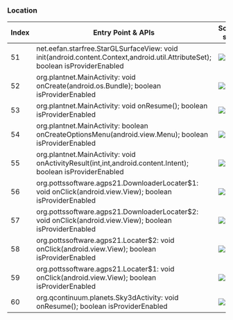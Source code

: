 ### Location
| Index | Entry Point & APIs | Screen shot | Resource id | Label |
| ------------- | ------------- | ------------- |-------------|-------------|
| 51 | net.eefan.starfree.StarGLSurfaceView: void init(android.content.Context,android.util.AttributeSet); boolean isProviderEnabled | ![](C:\Users\hfu\Documents\COSMOS\output\py\Play_win8\Education\net.eefan.starfree\net.eefan.starfree.MainActivity.png) | {'2131165227': <sensitive_component.SensitiveComponent.SensitiveView object at 0x091D4350>} | |
| 52 | org.plantnet.MainActivity: void onCreate(android.os.Bundle); boolean isProviderEnabled | ![](C:\Users\hfu\Documents\COSMOS\output\py\Play_win8\Education\org.plantnet\org.plantnet.MainActivity.png) |  | |
| 53 | org.plantnet.MainActivity: void onResume(); boolean isProviderEnabled | ![](C:\Users\hfu\Documents\COSMOS\output\py\Play_win8\Education\org.plantnet\org.plantnet.MainActivity.png) |  | |
| 54 | org.plantnet.MainActivity: boolean onCreateOptionsMenu(android.view.Menu); boolean isProviderEnabled | ![](C:\Users\hfu\Documents\COSMOS\output\py\Play_win8\Education\org.plantnet\org.plantnet.MainActivity.png) |  | |
| 55 | org.plantnet.MainActivity: void onActivityResult(int,int,android.content.Intent); boolean isProviderEnabled | ![](C:\Users\hfu\Documents\COSMOS\output\py\Play_win8\Education\org.plantnet\org.plantnet.MainActivity.png) |  | |
| 56 | org.pottssoftware.agps21.DownloaderLocater$1: void onClick(android.view.View); boolean isProviderEnabled | ![](C:\Users\hfu\Documents\COSMOS\output\py\Play_win8\Education\org.pottssoftware.agps21\org.pottssoftware.agps21.DownloaderLocater.png) | {'2131165188': <sensitive_component.SensitiveComponent.SensitiveView object at 0x09519170>} | |
| 57 | org.pottssoftware.agps21.DownloaderLocater$2: void onClick(android.view.View); boolean isProviderEnabled | ![](C:\Users\hfu\Documents\COSMOS\output\py\Play_win8\Education\org.pottssoftware.agps21\org.pottssoftware.agps21.DownloaderLocater.png) | {'2131165189': <sensitive_component.SensitiveComponent.SensitiveView object at 0x09519390>} | |
| 58 | org.pottssoftware.agps21.Locater$2: void onClick(android.view.View); boolean isProviderEnabled | ![](C:\Users\hfu\Documents\COSMOS\output\py\Play_win8\Education\org.pottssoftware.agps21\org.pottssoftware.agps21.Locater.png) | {'2131165189': <sensitive_component.SensitiveComponent.SensitiveView object at 0x0907F130>} | |
| 59 | org.pottssoftware.agps21.Locater$1: void onClick(android.view.View); boolean isProviderEnabled | ![](C:\Users\hfu\Documents\COSMOS\output\py\Play_win8\Education\org.pottssoftware.agps21\org.pottssoftware.agps21.Locater.png) | {'2131165188': <sensitive_component.SensitiveComponent.SensitiveView object at 0x0907F290>} | |
| 60 | org.qcontinuum.planets.Sky3dActivity: void onResume(); boolean isProviderEnabled | ![](C:\Users\hfu\Documents\COSMOS\output\py\Play_win8\Education\org.qcontinuum.planets\org.qcontinuum.planets.Sky3dActivity.png) |  | |
